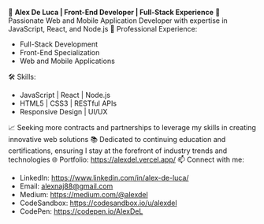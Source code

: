 👋 **Alex De Luca | Front-End Developer | Full-Stack Experience**
🚀 Passionate Web and Mobile Application Developer with expertise in JavaScript, React, and Node.js
💼 Professional Experience:
- Full-Stack Development
- Front-End Specialization
- Web and Mobile Applications

🛠️ Skills:
- JavaScript | React | Node.js
- HTML5 | CSS3 | RESTful APIs
- Responsive Design | UI/UX

📈 Seeking more contracts and partnerships to leverage my skills in creating innovative web solutions
📚 Dedicated to continuing education and certifications, ensuring I stay at the forefront of industry trends and technologies
🌐 Portfolio: https://alexdel.vercel.app/
📫 Connect with me:
- LinkedIn: https://www.linkedin.com/in/alex-de-luca/
- Email: alexnaj88@gmail.com
- Medium: https://medium.com/@alexdel
- CodeSandbox: https://codesandbox.io/u/alexdel
- CodePen: https://codepen.io/AlexDeL

<!---
AlexDeL8/AlexDeL8 is a ✨ special ✨ repository because its `README.md` (this file) appears on your GitHub profile.
You can click the Preview link to take a look at your changes.
--->
